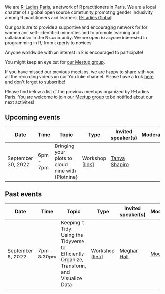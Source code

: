We are [R-Ladies Paris](https://www.meetup.com/rladies-paris/), a network of R practitioners in Paris. We are a local chapter of a global open source community promoting gender inclusivity among R practitioners and learners, [R-Ladies Global](https://rladies.org/).

Our goals are to provide a supportive and encouraging network for for women and self- identified minorities and to promote learning and collaboration in the R community. We are open to anyone interested in programming in R, from experts to novices.

Anyone worldwide with an interest in R is encouraged to participate!

You might keep an eye out for [our Meetup group](https://www.meetup.com/rladies-paris/).

If you have missed our previous meetups, we are happy to share with you all the recording videos on our YouTube channel. Please have a look [here](https://www.youtube.com/channel/UCWTFKtW_ReLP9zmMTYjRqug) and don't forget to subscribe!

Please find below a list of the previous meetups organized by R-Ladies Paris. You are welcome to join [our Meetup group](https://www.meetup.com/rladies-paris/) to be notified about our next activities!

## Upcoming events

| Date  | Time  | Topic  | Type  | Invited speaker(s) | Moderator(s) | Place  | Event materials  |
|---|---|---|---|---|---|---|---|
| September 30, 2022 | 6pm - 7pm | Bringing your plots to cloud nine with {Plotnine} | Workshop [[link](https://www.meetup.com/rladies-paris/events/288227304)] | [Tanya Shapiro](https://www.tanyashapiro.com/) |  | Zoom | To be provided |

## Past events

| Date  | Time  | Topic  | Type  | Invited speaker(s) | Moderator(s) | Place  | Event materials  |
|---|---|---|---|---|---|---|---|
| September 8, 2022 | 7pm - 8:30pm | Keeping it Tidy: Using the Tidyverse to Efficiently Organize, Transform, and Visualize Data | Workshop [[link](https://www.meetup.com/rladies-paris/events/287856868/)] | [Meghan Hall](https://meghan.rbind.io/) | [Mouna Belaid](belaid.netlify.app)  | Zoom | [Recording video](https://youtu.be/Qqpcj-Q5fcc), [Website course](https://meghan.quarto.pub/keeping-it-tidy/) |
